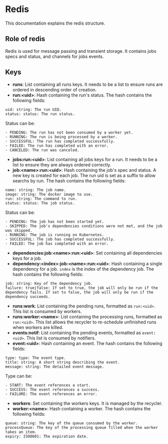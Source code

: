 # Redis
This documentation explains the redis structure.

## Role of redis
Redis is used for message passing and transient storage. It contains jobs specs and status, and channels for jobs events.

## Keys
- **runs**: List containing all runs keys. It needs to be a list to ensure runs are ordered in descending order of creation.
- **run:\<uid\>**: Hash containing the run's status. The hash contains the following fields:
```
uid: string: The run UID.
status: status: The run status.
```
Status can be:
```
- PENDING: The run has not been consumed by a worker yet.
- RUNNING: The run is being processed by a worker.
- SUCCESSFUL: The run has completed successfully.
- FAILED: The run has completed with an error.
- CANCELED: The run was canceled.
```
- **jobs:run:\<uid\>**: List containing all jobs keys for a run. It needs to be a list to ensure they are always ordered correctly.
- **job:\<name\>:run:\<uid\>**: Hash containing the job's spec and status. A new key is created for each job. The run uid is set as a suffix to allow searchs by run. The hash contains the following fields:
```
name: string: The job name.
image: string: The docker image to use.
run: string: The command to run.
status: status: The job status.
```
Status can be:
```
- PENDING: The job has not been started yet.
- SKIPPED: The job's dependencies conditions were not met, and the job was skipped.
- RUNNING: The job is running on Kubernetes.
- SUCCESSFUL: The job has completed successfully.
- FAILED: The job has completed with an error.
```
- **dependencies:job:\<name\>:run:\<uid\>**: Set containing all dependencies keys for a job.
- **dependency:\<index\>:job:\<name\>:run:\<uid\>**: Hash containing a single dependency for a job. `index` is the index of the dependency job. The hash contains the following fields:
```
job: string: Key of the dependency job.
failure: true|false: If set to true, the job will only be run if the dependency fails. If set to false, the job will only be run if the dependency succeeds.
```
- **runs:work**: List containing the pending runs, formatted as `run:<uid>`. This list is consumed by workers.
- **runs:worker:\<name\>**: List containing the processing runs, formatted as `run:<uid>`. This list allows the recycler to re-schedule unfinished runs when workers are killed.
- **events:notif**: List containing the pending events, formatted as `event:<uid>`. This list is consumed by notifiers.
- **event:\<uid\>**: Hash containing an event. The hash contains the following fields:
```
type: type: The event type.
title: string: A short string describing the event.
message: string: The detailed event message.
```
Type can be:
```
- START: The event references a start.
- SUCCESS: The event references a success.
- FAILURE: The event references an error.
```
- **workers**: Set containing the workers keys. It is managed by the recycler.
- **worker:\<name\>**: Hash containing a worker. The hash contains the following fields:
```
queue: string: The key of the queue consumed by the worker.
processQueue: The key of the processing queue filled when the worker takes an item.
expiry: ISO8601: The expiration date.
```
